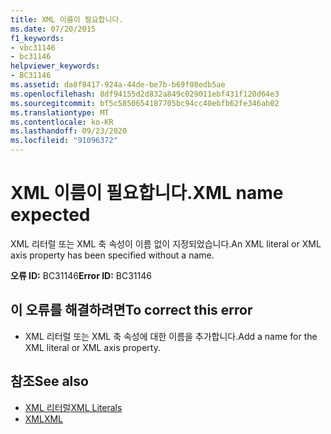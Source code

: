 ```yaml
---
title: XML 이름이 필요합니다.
ms.date: 07/20/2015
f1_keywords:
- vbc31146
- bc31146
helpviewer_keywords:
- BC31146
ms.assetid: da8f8417-924a-44de-be7b-b69f08edb5ae
ms.openlocfilehash: 8df94155d2d832a849c029011ebf431f120d64e3
ms.sourcegitcommit: bf5c5850654187705bc94cc40ebfb62fe346ab02
ms.translationtype: MT
ms.contentlocale: ko-KR
ms.lasthandoff: 09/23/2020
ms.locfileid: "91096372"
---
```

# <a name="xml-name-expected"></a><span data-ttu-id="1ae71-102">XML 이름이 필요합니다.</span><span class="sxs-lookup"><span data-stu-id="1ae71-102">XML name expected</span></span>

<span data-ttu-id="1ae71-103">XML 리터럴 또는 XML 축 속성이 이름 없이 지정되었습니다.</span><span class="sxs-lookup"><span data-stu-id="1ae71-103">An XML literal or XML axis property has been specified without a name.</span></span>  
  
 <span data-ttu-id="1ae71-104">**오류 ID:** BC31146</span><span class="sxs-lookup"><span data-stu-id="1ae71-104">**Error ID:** BC31146</span></span>  
  
## <a name="to-correct-this-error"></a><span data-ttu-id="1ae71-105">이 오류를 해결하려면</span><span class="sxs-lookup"><span data-stu-id="1ae71-105">To correct this error</span></span>  
  
- <span data-ttu-id="1ae71-106">XML 리터럴 또는 XML 축 속성에 대한 이름을 추가합니다.</span><span class="sxs-lookup"><span data-stu-id="1ae71-106">Add a name for the XML literal or XML axis property.</span></span>  
  
## <a name="see-also"></a><span data-ttu-id="1ae71-107">참조</span><span class="sxs-lookup"><span data-stu-id="1ae71-107">See also</span></span>

- [<span data-ttu-id="1ae71-108">XML 리터럴</span><span class="sxs-lookup"><span data-stu-id="1ae71-108">XML Literals</span></span>](../language-reference/xml-literals/index.md)
- [<span data-ttu-id="1ae71-109">XML</span><span class="sxs-lookup"><span data-stu-id="1ae71-109">XML</span></span>](../programming-guide/language-features/xml/index.md)
